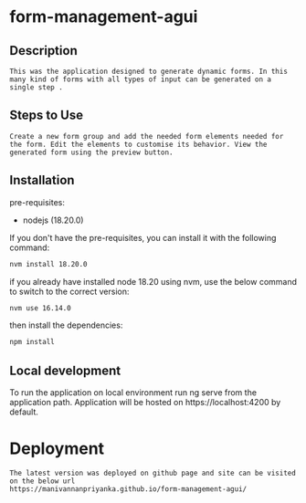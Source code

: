 # form-management-agui

## Description

    This was the application designed to generate dynamic forms. In this many kind of forms with all types of input can be generated on a single step .

## Steps to Use

    Create a new form group and add the needed form elements needed for the form. Edit the elements to customise its behavior. View the generated form using the preview button.

## Installation

pre-requisites:

- nodejs (18.20.0)

If you don't have the pre-requisites, you can install it with the following command:

```bash
nvm install 18.20.0
```

if you already have installed node 18.20 using nvm, use the below command to switch to the correct version:

```bash
nvm use 16.14.0
```

then install the dependencies:

```bash
npm install
```

## Local development
   To run the application on local environment run ng serve from the application path. Application will be hosted on https://localhost:4200 by default.

# Deployment

    The latest version was deployed on github page and site can be visited on the below url
    https://manivannanpriyanka.github.io/form-management-agui/
    





